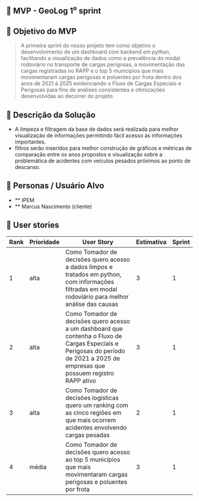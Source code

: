 ## 📌 MVP - GeoLog 1⁰ sprint
## 🎯 Objetivo do MVP       
> A primeira sprint do nosso projeto tem como objetivo o desenvolvimento de um dashboard com backend em python, facilitando a visualização de dados como a prevalência do modal rodoviário no transporte de cargas perigosas, a movimentação das cargas registradas no RAPP e o top 5 municipios que mais movimentaram cargas perigosas e poluentes por frota dentro dos anos de 2021 á 2025 evidenciando o Fluxo de Cargas Especiais e Perigosas para fins de análises consistentes e otimizações desenvolvidas ao decorrer do projeto.
> 

## 📝 Descrição da Solução 
* A limpeza e filtragem da base de dados será realizada para melhor visualização de informações permitindo fácil acesso às informações importantes.
* filtros serão inseridos para melhor construção de gráficos e métricas de comparação entre os anos propostos e visualização sobre a problemática de acidentes com veículos pesados próximos ao ponto de descanso.


## 👥 Personas / Usuário Alvo
- ** IPEM
- ** Marcus Nascimento (cliente)


## 🔑 User stories
Rank | Prioridade | User Story                                                                             | Estimativa  | Sprint     |
|------|-----------|----------------------------------------------------------------------------------------|-------------|------------|
| 1    | alta     | Como Tomador de decisões quero acesso a dados limpos e tratados em python, com informações filtradas em modal rodoviário para melhor análise das causas| 3  | 1  |
| 2    | alta     | Como Tomador de decisões quero acesso a um dashboard que contenha o Fluxo de Cargas Especiais e Perigosas do período de 2021 a 2025 de empresas que possuem registro RAPP ativo| 3  | 1  | 
| 3    | alta     |  Como Tomador de decisões logísticas quero um ranking com as cinco regiões em que mais ocorrem acidentes envolvendo cargas pesadas| 2  | 1  | 
| 4    | média   | Como Tomador de decisões quero acesso ao top 5 municípios que mais movimentaram cargas perigosas e poluentes por frota| 3  | 1  | 
